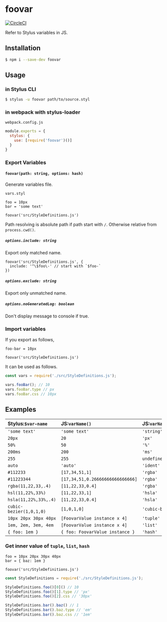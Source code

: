 # foovar

[![CircleCI](https://circleci.com/gh/all-user/foovar/tree/master.svg?style=svg)](https://circleci.com/gh/all-user/foovar/tree/master)

Refer to Stylus variables in JS.

## Installation

```bash
$ npm i --save-dev foovar
```

## Usage

### in Stylus CLI

```bash
$ stylus -u foovar path/to/source.styl
```

### in webpack with stylus-loader

`webpack.config.js`
```javascript
module.exports = {
  stylus: {
    use: [require('foovar')()]
  }
}
```

### Export Variables

#### `foovar(path: string, options: hash)`

Generate variables file.

`vars.styl`
```stylus
foo = 10px
bar = 'some text'

foovar('src/StyleDefinitions.js')
```

Path resolving is absolute path if path start with `/`. Otherwise relative from `process.cwd()`.

##### `options.include: string`
Export only matched name.
```stylus
foovar('src/StyleDefinitions.js', {
  include: '^\$foo\-' // start with `$foo-`
})
```

##### `options.exclude: string`
Export only unmatched name.

##### `options.noGeneratedLog: boolean`
Don't display message to console if true.

### Import variables
If you export as follows,
```stylus
foo-bar = 10px

foovar('src/StyleDefinitions.js')
```
It can be used as follows.
```javascript
const vars = require('./src/StyleDefinitions.js');

vars.fooBar(); // 10
vars.fooBar.type // px
vars.fooBar.css // 10px
```

## Examples

|Stylus:`$var-name`| JS:`varName()`| JS:`varName.type`| JS:`varName.css`|
|:----|:---------|:------------|:-----------|
|`'some text'`|`'some text'`|`'string'`|`'some text'`|
|`20px`|`20`|`'px'`|`'20px'`|
|`50%`|`50`|`'%'`|`'50%'`|
|`200ms`|`200`|`'ms'`|`'200ms'`|
|`255`|`255`|`undefined`|`'255'`|
|`auto`|`'auto'`|`'ident'`|`'auto'`|
|`#112233`|`[17,34,51,1]`|`'rgba'`|`'#112233'`|
|`#11223344`|`[17,34,51,0.26666666666666666]`|`'rgba'`|`'#11223344'`|
|`rgba(11,22,33,.4)`|`[11,22,33,0.4]`|`'rgba'`|`'rgba(11,22,33,0.4)'`|
|`hsl(11,22%,33%)`|`[11,22,33,1]`|`'hsla'`|`'hsla(11,22%,33%,1)'`|
|`hsla(11,22%,33%,.4)`|`[11,22,33,0.4]`|`'hsla'`|`'hsla(11,22%,33%,0.4)'`|
|`cubic-bezier(1,0,1,0)`|`[1,0,1,0]`|`'cubic-bezier'`|`'cubic-bezier(1,0,1,0)'`|
|`10px 20px 30px 40px`|`[FoovarValue instance x 4]`|`'tuple'`|`undefined`|
|`1em, 2em, 3em, 4em`|`[FoovarValue instance x 4]`|`'list'`|`undefined`|
|`{ foo: 1em }`|`{ foo: FoovarValue instance }`|`'hash'`|`undefined`|

### Get inner value of `tuple`, `list`, `hash`

```stylus
foo = 10px 20px 30px 40px
bar = { baz: 1em }

foovar('src/StyleDefinitions.js')
```

```javascript
const StyleDefinitions = require('./src/StyleDefinitions.js');

StyleDefinitions.foo()[0]() // 10
StyleDefinitions.foo()[1].type // 'px'
StyleDefinitions.foo()[2].css // '30px'

StyleDefinitions.bar().baz() // 1
StyleDefinitions.bar().baz.type // 'em'
StyleDefinitions.bar().baz.css // '1em'
```
